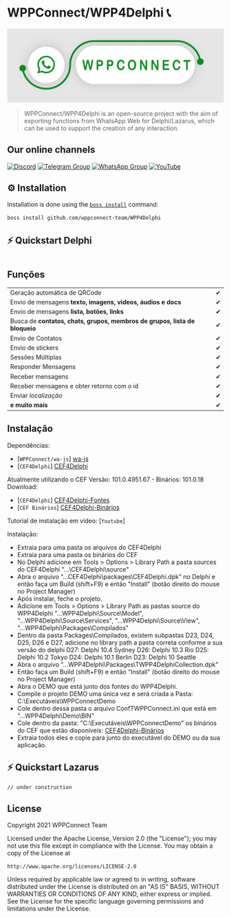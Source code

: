 # WPPConnect/WPP4Delphi 📞

![WPPConnect Banner](./img/wppconnect-banner.jpeg)

> WPPConnect/WPP4Delphi is an open-source project with the aim of exporting functions from WhatsApp Web for Delphi/Lazarus, which can be used to support the creation of any interaction.

## Our online channels

[![Discord](https://img.shields.io/discord/844351092758413353?color=blueviolet&label=Discord&logo=discord&style=flat)](https://discord.gg/JU5JGGKGNG)
[![Telegram Group](https://img.shields.io/badge/Telegram-Group-32AFED?logo=telegram)](https://t.me/wppconnect)
[![WhatsApp Group](https://img.shields.io/badge/WhatsApp-Group-25D366?logo=whatsapp)](https://chat.whatsapp.com/HzLflMQVjOPK9bpjzlxcMO)
[![YouTube](https://img.shields.io/youtube/channel/subscribers/UCD7J9LG08PmGQrF5IS7Yv9A?label=YouTube)](https://www.youtube.com/c/wppconnect)

## ⚙️ Installation
Installation is done using the [`boss install`](https://github.com/HashLoad/boss) command:
``` sh
boss install github.com/wppconnect-team/WPP4Delphi
```

## ⚡️ Quickstart Delphi
```delphi

```
## Funções
|                                                                            |     |
| -------------------------------------------------------------------------- | --- |
| Geração automática de QRCode                                               | ✔  |
| Envio de mensagens **texto, imagens, videos, áudios e docs**               | ✔  |
| Envio de mensagens **lista, botões, links**                                | ✔  |
| Busca de **contatos, chats, grupos, membros de grupos, lista de bloqueio** | ✔  |
| Envio de Contatos                                                          | ✔  |
| Envio de stickers                                                          | ✔  |
| Sessões Múltiplas                                                          | ✔  |
| Responder Mensagens                                                        | ✔  |
| Receber mensagens                                                          | ✔  |
| Receber mensagens e obter retorno com o id                                 | ✔  |
| Enviar _localização_                                                       | ✔  |
| **e muito mais**                                                           | ✔  |

## Instalação 

Dependências: 
- [`WPPConnect/wa-js`] <a href="https://github.com/wppconnect-team/wa-js">wa-js</a> <br>
- [`CEF4Delphi`]  <a href="https://github.com/salvadordf/CEF4Delphi">CEF4Delphi</a> <br> 

Atualmente utilizando o CEF Versão: 101.0.4951.67 - Binários: 101.0.18
Download: 
- [`CEF4Delphi`] <a href="https://drive.google.com/file/d/1edG4vBw46xx68T08ln9hwSVTRYslyv-r/view?usp=sharing">CEF4Delphi-Fontes</a> <br>
- [`CEF Binários`] <a href="https://drive.google.com/file/d/1hZ0gT-sAvwkrvxfoR_XbjIKLqH2uodx4/view?usp=sharing">CEF4Delphi-Binários</a> <br>

Tutorial de instalação em vídeo: 
[`Youtube`]  
  

Instalação: 
  - Extraia para uma pasta os arquivos do CEF4Delphi 
  - Extraia para uma pasta os binários do CEF 
  - No Delphi adicione em Tools > Options > Library Path a pasta sources do CEF4Delphi "...\CEF4Delphi\source"
  - Abra o arquivo "...CEF4Delphi\packages\CEF4Delphi.dpk" no Delphi e então faça um Build (shift+F9) e então "Install" (botão direito do mouse no Project Manager)
  - Após instalar, feche o projeto. 
  - Adicione em Tools > Options > Library Path as pastas source do WPP4Delphi "...WPP4Delphi\Source\Model", "...WPP4Delphi\Source\Services", "...WPP4Delphi\Source\View", "...WPP4Delphi\Packages\Compilados"
  - Dentro da pasta Packages\Compilados, existem subpastas D23, D24, D25, D26 e D27, adicione no library path a pasta correta conforme a sua versão do delphi 
    D27: Delphi 10.4 Sydney
	D26: Delphi 10.3 Rio 
	D25: Delphi 10.2 Tokyo 
	D24: Delphi 10.1 Berlin 
	D23: Delphi 10 Seattle
  - Abra o arquivo "...WPP4Delphi\Packages\TWPP4DelphiCollection.dpk"
  - Então faça um Build (shift+F9) e então "Install" (botão direito do mouse no Project Manager)
  - Abra o DEMO que está junto dos fontes do WPP4Delphi. 
  - Compile o projeto DEMO uma única vez e será criada a Pasta: C:\Executáveis\WPPConnectDemo 
  - Cole dentro dessa pasta o arquivo ConfTWPPConnect.ini que está em "...WPP4Delphi\Demo\BIN"
  - Cole dentro da pasta: "C:\Executáveis\WPPConnectDemo" os binários do CEF que estão disponíveis: <a href="https://drive.google.com/file/d/1hZ0gT-sAvwkrvxfoR_XbjIKLqH2uodx4/view?usp=sharing">CEF4Delphi-Binários</a> 
  - Extraia todos eles e copie para junto do executável do DEMO ou da sua aplicação. 
  

## ⚡️ Quickstart Lazarus
```delphi
// under construction
```
## License

Copyright 2021 WPPConnect Team

Licensed under the Apache License, Version 2.0 (the "License");
you may not use this file except in compliance with the License.
You may obtain a copy of the License at

    http://www.apache.org/licenses/LICENSE-2.0

Unless required by applicable law or agreed to in writing, software
distributed under the License is distributed on an "AS IS" BASIS,
WITHOUT WARRANTIES OR CONDITIONS OF ANY KIND, either express or implied.
See the License for the specific language governing permissions and
limitations under the License.
